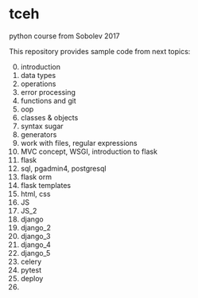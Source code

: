 # tceh

python course from Sobolev 2017

This repository provides sample code from next topics: 

0. introduction
1. data types
2. operations
3. error processing
4. functions and git
5. oop
6. classes & objects
7. syntax sugar
8. generators
9. work with files, regular expressions
10. MVC concept, WSGI, introduction to flask
11. flask
12. sql, pgadmin4, postgresql 
13. flask orm
14. flask templates
15. html, css
16. JS
17. JS_2
18. django
19. django_2
20. django_3
21. django_4
22. django_5
23. celery
24. pytest
25. deploy
26.
